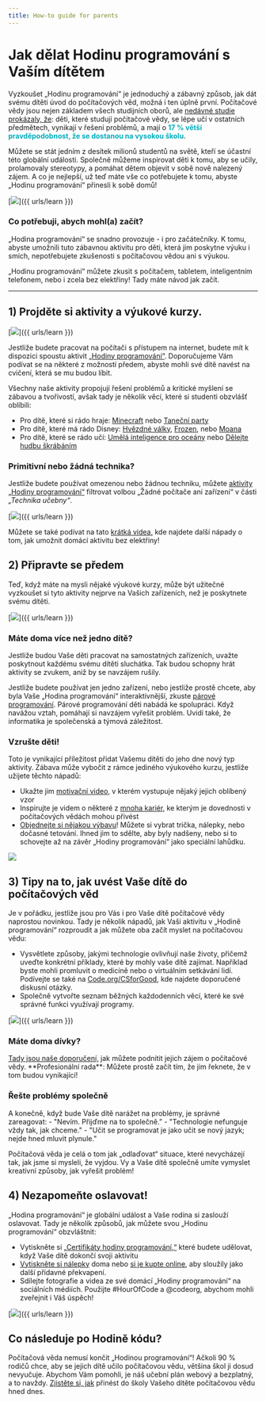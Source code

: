 ```yaml
---
title: How-to guide for parents
---
```


# Jak dělat Hodinu programování s Vaším dítětem
Vyzkoušet „Hodinu programování“ je jednoduchý a zábavný způsob, jak dát svému dítěti úvod do počítačových věd, možná i ten úplně první. Počítačové vědy jsou nejen základem všech studijních oborů, ale <a href="https://medium.com/@codeorg/cs-helps-students-outperform-in-school-college-and-workplace-66dd64a69536">nedávné studie prokázaly, že</a>: děti, které studují počítačové vědy, se lépe učí v ostatních předmětech, vynikají v řešení problémů, a mají o <font color="00adbc"><b>17 % větší pravděpodobnost, že se dostanou na vysokou školu</b></font>.

Můžete se stát jedním z desítek milionů studentů na světě, kteří se účastní této globální události. Společně můžeme inspirovat děti k tomu, aby se učily, prolamovaly stereotypy, a pomáhat dětem objevit v sobě nově nalezený zájem. A co je nejlepší, už teď máte vše co potřebujete k tomu, abyste „Hodinu programování“ přinesli k sobě domů!

[<img src="/images/fit-600/Marketing/mother-helping-her-daughter-use-a-laptop-4260325.jpg" />]({{ urls/learn }})

<h3>Co potřebuji, abych mohl(a) začít?</h3>
„Hodina programování“ se snadno provozuje - i pro začátečníky. K tomu, abyste umožnili tuto zábavnou aktivitu pro děti, která jim poskytne výuku i smích, nepotřebujete zkušenosti s počítačovou vědou ani s výukou.

„Hodinu programování“ můžete zkusit s počítačem, tabletem, inteligentním telefonem, nebo i zcela bez elektřiny! Tady máte návod jak začít.

***

## 1) Projděte si aktivity a výukové kurzy.

[<img src="/images/fit-600/tutorials.png" />]({{ urls/learn }})

Jestliže budete pracovat na počítači s přístupem na internet, budete mít k dispozici spoustu aktivit <a href="https://hourofcode.com/us/learn">„Hodiny programování“</a>. Doporučujeme Vám podívat se na některé z možností předem, abyste mohli své dítě navést na cvičení, která se mu budou líbit.

Všechny naše aktivity propojují řešení problémů a kritické myšlení se zábavou a tvořivostí, avšak tady je několik věcí, které si studenti obzvlášť oblíbili:

- Pro dítě, které si rádo hraje: <a href="https://code.org/minecraft">Minecraft</a> nebo <a href="https://code.org/dance">Taneční party</a>
- Pro dítě, které má rádo Disney: <a href="https://code.org/starwars">Hvězdné války</a>, <a href="https://studio.code.org/s/frozen/stage/1/puzzle/1">Frozen</a>, nebo <a href="https://partners.disney.com/hour-of-code?cds&cmp=vanity%7Cnatural%7Cus%7Cmoanahoc%7C">Moana</a>
- Pro dítě, které se rádo učí:  <a href="https://code.org/oceans">Umělá inteligence pro oceány</a> nebo <a href="https://scratch.mit.edu/projects/editor/?tutorial=music&utm_source=codeorg">Dělejte hudbu škrábáním</a>

<h3>Primitivní nebo žádná technika?</h3>
Jestliže budete používat omezenou nebo žádnou techniku, můžete <a href="https://hourofcode.com/us/learn">aktivity „Hodiny programování“</a> filtrovat volbou „Žádné počítače ani zařízení“ v části <em>„Technika učebny“</em>.

[<img src="/images/fit-500/Marketing/filtering-activities-hoc.jpg" />]({{ urls/learn }})

Můžete se také podívat na tato <a href="https://www.youtube.com/playlist?list=PLzdnOPI1iJNcpfa4LtbaIl35gqir_5XUu">krátká videa,</a> kde najdete další nápady o tom, jak umožnit domácí aktivitu bez elektřiny!

## 2) Připravte se předem
Teď, když máte na mysli nějaké výukové kurzy, může být užitečné vyzkoušet si tyto aktivity  nejprve na Vašich zařízeních, než je poskytnete svému dítěti.

[<img src="/images/fit-600/Marketing/father-and-children-looking-at-a-laptop-4260749.jpg" />]({{ urls/learn }})

<h3>Máte doma více než jedno dítě?</h3>
Jestliže budou Vaše děti pracovat na samostatných zařízeních, uvažte poskytnout každému svému dítěti sluchátka. Tak budou schopny hrát aktivity se zvukem, aniž by se navzájem rušily.

Jestliže budete používat jen jedno zařízení, nebo jestliže prostě chcete, aby byla Vaše „Hodina programování“ interaktivnější, zkuste <a href="https://www.youtube.com/watch?v=vgkahOzFH2Q">párové programování</a>. Párové programování děti nabádá ke spolupráci. Když navážou vztah, pomáhají si navzájem vyřešit problém. Uvidí také, že informatika je společenská a týmová záležitost.

<h3>Vzrušte děti! </h3>
Toto je vynikající příležitost přidat Vašemu dítěti do jeho dne nový typ aktivity. Zábava může vybočit z rámce jediného výukového kurzu, jestliže užijete těchto nápadů:

- Ukažte jim <a href="https://www.youtube.com/playlist?list=PLzdnOPI1iJNcadqJAZnbDYShie4gLZQQJ">motivační video,</a> v kterém vystupuje nějaký jejich oblíbený vzor
- Inspirujte je videm o některé z <a href="https://www.youtube.com/playlist?list=PLzdnOPI1iJNfpD8i4Sx7U0y2MccnrNZuP">mnoha kariér,</a> ke kterým je dovednosti v počítačových vědách mohou přivést
- <a href="https://store.code.org/">Objednejte si nějakou výbavu</a>! Můžete si vybrat trička, nálepky, nebo dočasné tetování. Ihned jim to sdělte, aby byly nadšeny, nebo si to schovejte až na závěr „Hodiny programování“ jako speciální lahůdku.

<a href="https://store.code.org/" target="_blank"><img src="/images/fit-500/Marketing/hourofcodestore.jpg"></a>

## 3) Tipy na to, jak uvést Vaše dítě do počítačových věd

Je v pořádku, jestliže jsou pro Vás i pro Vaše dítě počítačové vědy naprostou novinkou. Tady je několik nápadů, jak Vaši aktivitu v „Hodině programování“ rozproudit a jak můžete oba začít myslet na počítačovou vědu:

- Vysvětlete způsoby, jakými technologie ovlivňují naše životy, přičemž uveďte konkrétní příklady, které by mohly vaše dítě zajímat. Například byste mohli promluvit o medicíně nebo o virtuálním setkávání lidí. Podívejte se také na <a href="https://code.org/csforgood">Code.org/CSforGood</a>, kde najdete doporučené diskusní otázky.
- Společně vytvořte seznam běžných každodenních věcí, které ke své správné funkci využívají programy.

[<img src="/images/fit-600/Marketing/girl-sitting-on-sofa-while-using-tablet-computer-4144035.jpg" />]({{ urls/learn }})

<h3>Máte doma dívky?</h3>
<a href="https://code.org/girls">Tady jsou naše doporučení,</a> jak můžete podnítit jejich zájem o počítačové vědy. **Profesionální rada**: Můžete prostě začít tím, že jim řeknete, že v tom budou vynikající!

<h3>Řešte problémy společně</h3>
A konečně, když bude Vaše dítě narážet na problémy, je správné zareagovat:
- "Nevím. Přijďme na to společně.”
- "Technologie nefunguje vždy tak, jak chceme."
- "Učit se programovat je jako učit se nový jazyk; nejde hned mluvit plynule."

Počítačová věda je celá o tom jak „odlaďovat“ situace, které nevycházejí tak, jak jsme si mysleli, že vyjdou. Vy a Vaše dítě společně umíte vymyslet kreativní způsoby, jak vyřešit problém!


## 4) Nezapomeňte oslavovat!

„Hodina programování“ je globální událost a Vaše rodina si zaslouží oslavovat. Tady je několik způsobů, jak můžete svou „Hodinu programování“ obzvláštnit:

- Vytiskněte si <a href="https://staging.code.org/certificates">„Certifikáty hodiny programování,“</a> které budete udělovat, když Vaše dítě dokončí svoji aktivitu
- <a href="https://staging.hourofcode.com/us/promote/resources#stickers">Vytiskněte si nálepky</a> doma nebo <a href="https://store.code.org/">si je kupte online</a>, aby sloužily jako další přídavné překvapení.
- Sdílejte fotografie a videa ze své domácí „Hodiny programování“ na sociálních médiích. Použijte #HourOfCode a @codeorg, abychom mohli zveřejnit i Váš úspěch!

[<img src="/images/fit-600/Marketing/g8TUlHzF.jpeg" />]({{ urls/learn }})

<h2>Co následuje po Hodině kódu?</h2>

Počítačová věda nemusí končit „Hodinou programování“! Ačkoli 90 % rodičů chce, aby se jejich dítě učilo počítačovou vědu, většina škol ji dosud nevyučuje. Abychom Vám pomohli, je náš učební plán webový a bezplatný, a to navždy. <a href="https://code.org/yourschool">Zjistěte si, jak</a>  přinést do školy Vašeho dítěte počítačovou vědu hned dnes.